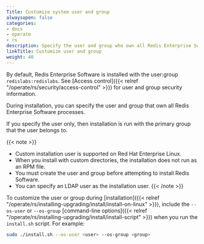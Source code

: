 ```yaml
---
Title: Customize system user and group
alwaysopen: false
categories:
- docs
- operate
- rs
description: Specify the user and group who own all Redis Enterprise Software processes.
linkTitle: Customize user and group
weight: 40
---
```


By default, Redis Enterprise Software is installed with the user:group `redislabs:redislabs`. See [Access control]({{< relref "/operate/rs/security/access-control" >}}) for user and group security information.

During installation, you can specify the user and group that own all Redis Enterprise Software processes.

If you specify the user only, then installation is run with the primary group that the user belongs to.

{{< note >}}
- Custom installation user is supported on Red Hat Enterprise Linux.
- When you install with custom directories, the installation does not run as an RPM file.
- You must create the user and group before attempting to install Redis Software.
- You can specify an LDAP user as the installation user.
{{< /note >}}

To customize the user or group during [installation]({{< relref "/operate/rs/installing-upgrading/install/install-on-linux" >}}), include the `--os-user` or `--os-group` [command-line options]({{< relref "/operate/rs/installing-upgrading/install/install-script" >}}) when you run the `install.sh` script. For example:

```sh
sudo ./install.sh --os-user <user> --os-group <group>
```

